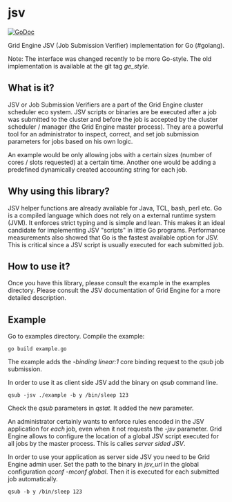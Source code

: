 jsv
===
[![GoDoc](http://img.shields.io/badge/godoc-reference-blue.svg)](http://godoc.org/github.com/dgruber/jsv)

Grid Engine JSV (Job Submission Verifier) implementation for Go (#golang).

Note: The interface was changed recently to be more Go-style. The old implementation
is available at the git tag *ge_style*.

## What is it?

JSV or Job Submission Verifiers are a part of the Grid Engine cluster scheduler eco system. JSV scripts or binaries are be executed after a job was submitted to the cluster and before the job is accepted by the cluster scheduler / manager (the Grid Engine master process). They are a powerful tool for an administrator to inspect, correct, and set job submission parameters for jobs based on his own logic. 

An example would be only allowing jobs with a certain sizes (number of cores / slots requested) at a certain time. Another one would be adding a predefined dynamically created accounting string for each job.

## Why using this library?

JSV helper functions are already available for Java, TCL, bash, perl etc. Go is a compiled language which does not rely on a external runtime system (JVM). It enforces strict typing and is simple and lean. This makes it an ideal candidate for implementing JSV "scripts" in little Go programs. Performance measurements also showed that Go is the fastest available option for JSV. This is critical since a JSV script is usually executed for each submitted job.

## How to use it?

Once you have this library, please consult the example in the examples directory. Please consult the JSV documentation of Grid Engine for a more detailed description.

## Example

Go to examples directory. Compile the example:

    go build example.go
    
The example adds the *-binding linear:1* core binding request to the *qsub* job submission.

In order to use it as client side JSV add the binary on *qsub* command line.

    qsub -jsv ./example -b y /bin/sleep 123
    
Check the *qsub* parameters in *qstat*. It added the new parameter.

An administrator certainly wants to enforce rules encoded in the JSV application for 
*each* job, even when it not requests the *-jsv* parameter. Grid Engine allows to configure
the location of a global JSV script executed for all jobs by the master process.
This is calles *server sided JSV*.

In order to use your application as server side JSV you need to be Grid Engine admin user. Set the path
to the binary in _jsv_url_ in the global configuration *qconf -mconf global*. Then it is 
executed for each submitted job automatically.

    qsub -b y /bin/sleep 123
